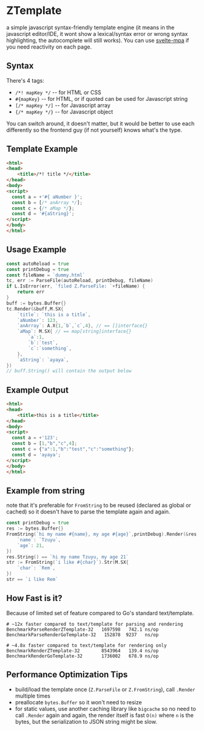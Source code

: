 
# ZTemplate

a simple javascript syntax-friendly template engine (it means in the javascript editor/IDE, it wont show a lexical/syntax error or wrong syntax highlighting, the autocomplete will still works). You can use [svelte-mpa](//github.com/kokizzu/svelte-mpa) if you need reactivity on each page.

## Syntax

There's 4 tags:
- `/*! mapKey */` -- for HTML or CSS
- `#{mapKey}` -- for HTML, or if quoted can be used for Javascript string
- `[/* mapKey */]` -- for Javascript array
- `{/* mapKey */}` -- for Javascript object

You can switch around, it doesn't matter, but it would be better to use each differently so the frontend guy (if not yourself) knows what's the type.

## Template Example

```html
<html>
<head>
	<title>/*! title */</title>
</head>
<body>
<script>
  const a = +'#{ aNumber }';
  const b = [/* anArray */];
  const c = {/* aMap */};
  const d = '#{aString}';
</script>
</body>
</html>
```

## Usage Example

```go
const autoReload = true
const printDebug = true
const fileName = `dummy.html`
tc, err := ParseFile(autoReload, printDebug, fileName)
if L.IsError(err, `filed Z.ParseFile: `+fileName) {
	return err
}
buff := bytes.Buffer{}
tc.Render(&buff,M.SX{
	`title`: `this is a title`,
	`aNumber`: 123,
	`anArray`: A.X{1,`b`,`c`,4}, // == []interface{}
	`aMap`: M.SX{ // == map[string]interface{}
		`a`:1,
		`b`:`test`,
		`c`:`something`,
	},
	`aString`: `ayaya`,
})
// buff.String() will contain the output below
```

## Example Output

```html
<html>
<head>
	<title>this is a title</title>
</head>
<body>
<script>
  const a = +'123';
  const b = [1,"b","c",4];
  const c = {"a":1,"b":"test","c":"something"};
  const d = 'ayaya';
</script>
</body>
</html>
```

## Example from string

note that it's preferable for `FromString` to be reused (declared as global or cached) so it doesn't have to parse the template again and again.

```go
const printDebug = true
res := bytes.Buffer{}
FromString(`hi my name #{name}, my age #{age}`,printDebug).Render(&res,M.SX{
	`name`: `Tzuyu`,
	`age`: 21,
})
res.String() == `hi my name Tzuyu, my age 21`
str := FromString(`i like #{char}`).Str(M.SX{
	`char`: `Rem`,
})
str == `i like Rem`
```

## How Fast is it?

Because of limited set of feature compared to Go's standard text/template.

```shell
# ~12x faster compared to text/template for parsing and rendering
BenchmarkParseRenderZTemplate-32   1697598   742.1 ns/op
BenchmarkParseRenderGoTemplate-32   152878  9237   ns/op

# ~4.8x faster compared to text/template for rendering only
BenchmarkRenderZTemplate-32        8543964   139.4 ns/op
BenchmarkRenderGoTemplate-32       1736002   678.9 ns/op
```

## Performance Optimization Tips

- build/load the template once (`Z.ParseFile` or `Z.FromString`), call `.Render` multiple times
- preallocate `bytes.Buffer` so it won't need to resize 
- for static values, use another caching library like `bigcache` so no need to call `.Render` again and again, the render itself is fast `O(n)` where `n` is the bytes, but the serialization to JSON string might be slow.
